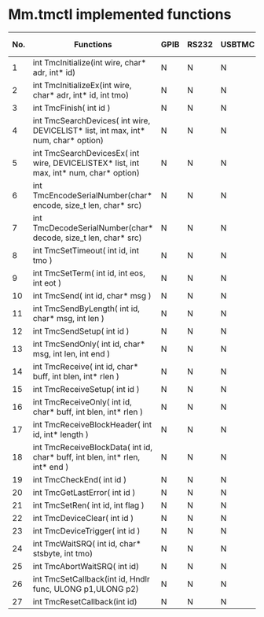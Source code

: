 # Mm.tmctl implemented functions

|No.|Functions|GPIB|RS232|USBTMC|VISAUSB|VXI-11|SOCKET|HiSLIP|
|----|----|----|----|----|----|----|----|----|
|1|int TmcInitialize(int wire, char* adr, int* id)|N|N|N|N|Y|Y|Y|
|2|int TmcInitializeEx(int wire, char* adr, int* id, int tmo)|N|N|N|N|N|N|N|
|3|int TmcFinish( int id )|N|N|N|N|Y|Y|Y|
|4|int TmcSearchDevices( int wire, DEVICELIST* list, int max, int* num, char* option)|N|N|N|N|N|N|N|
|5|int TmcSearchDevicesEx( int wire, DEVICELISTEX* list, int max, int* num, char* option)|N|N|N|N|N|N|N|
|6|int TmcEncodeSerialNumber(char* encode, size_t len, char* src)|N|N|N|N|N|N|N|
|7|int TmcDecodeSerialNumber(char* decode, size_t len, char* src)|N|N|N|N|N|N|N|
|8|int TmcSetTimeout( int id, int tmo )|N|N|N|N|N|N|N|
|9|int TmcSetTerm( int id, int eos, int eot )|N|N|N|N|N|N|N|
|10|int TmcSend( int id, char* msg )|N|N|N|N|Y|Y|Y|
|11|int TmcSendByLength( int id, char* msg, int len )|N|N|N|N|N|N|N|
|12|int TmcSendSetup( int id )|N|N|N|N|N|N|N|
|13|int TmcSendOnly( int id, char* msg, int len, int end )|N|N|N|N|N|N|N|
|14|int TmcReceive( int id, char* buff, int blen, int* rlen )|N|N|N|N|Y|Y|Y|
|15|int TmcReceiveSetup( int id )|N|N|N|N|N|N|N|
|16|int TmcReceiveOnly( int id, char* buff, int blen, int* rlen )|N|N|N|N|N|N|N|
|17|int TmcReceiveBlockHeader( int id, int* length )|N|N|N|N|N|N|N|
|18|int TmcReceiveBlockData( int id, char* buff, int blen, int* rlen, int* end )|N|N|N|N|N|N|N|
|19|int TmcCheckEnd( int id )|N|N|N|N|N|N|N|
|20|int TmcGetLastError( int id )|N|N|N|N|N|N|N|
|21|int TmcSetRen( int id, int flag )|N|N|N|N|Y|Y|Y|
|22|int TmcDeviceClear( int id )|N|N|N|N|Y|Y|Y|
|23|int TmcDeviceTrigger( int id )|N|N|N|N|Y|Y|Y|
|24|int TmcWaitSRQ( int id, char* stsbyte, int tmo)|N|N|N|N|N|N|N|
|25|int TmcAbortWaitSRQ( int id)|N|N|N|N|N|N|N|
|26|int TmcSetCallback(int id, Hndlr func, ULONG p1,ULONG p2)|N|N|N|N|N|N|N|
|27|int TmcResetCallback(int id)|N|N|N|N|N|N|N|
